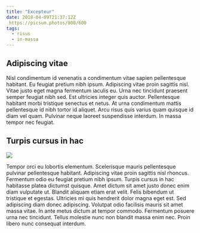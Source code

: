 ```yaml
---
title: "Excepteur"
date: 2018-04-09T21:37:12Z
 https://picsum.photos/800/600
tags:
  - risus
  - in-massa
---
```


## Adipiscing vitae

Nisl condimentum id venenatis a condimentum vitae sapien pellentesque habitant. Eu feugiat pretium nibh ipsum. Adipiscing vitae proin sagittis nisl. Vitae justo eget magna fermentum iaculis eu. Urna nec tincidunt praesent semper feugiat nibh sed. Est ultricies integer quis auctor. Pellentesque habitant morbi tristique senectus et netus. At urna condimentum mattis pellentesque id nibh tortor id aliquet. Arcu risus quis varius quam quisque id diam vel quam. Pulvinar neque laoreet suspendisse interdum. In massa tempor nec feugiat. 

## Turpis cursus in hac

![](https://picsum.photos/250/200/?image=947)

Tempor orci eu lobortis elementum. Scelerisque mauris pellentesque pulvinar pellentesque habitant. Adipiscing vitae proin sagittis nisl rhoncus. Fermentum odio eu feugiat pretium nibh ipsum. Turpis cursus in hac habitasse platea dictumst quisque. Amet dictum sit amet justo donec enim diam vulputate ut. Blandit aliquam etiam erat velit. Felis bibendum ut tristique et egestas. Ultricies mi quis hendrerit dolor magna eget est. Sed adipiscing diam donec adipiscing. Volutpat odio facilisis mauris sit amet massa vitae. In ante metus dictum at tempor commodo. Fermentum posuere urna nec tincidunt. Tellus molestie nunc non blandit massa enim nec. Proin libero nunc consequat interdum. 

